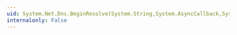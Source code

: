 ```yaml
---
uid: System.Net.Dns.BeginResolve(System.String,System.AsyncCallback,System.Object)
internalonly: False
---
```

